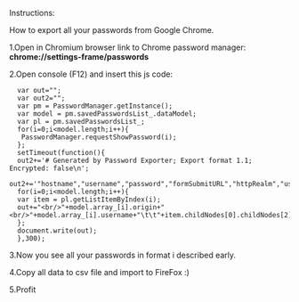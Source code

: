 Instructions:

How to export all your passwords from Google Chrome. 


1.Open in Chromium browser link to Chrome password manager: **chrome://settings-frame/passwords**

2.Open console (F12) and insert this js code:
```
  var out="";
  var out2="";
  var pm = PasswordManager.getInstance();
  var model = pm.savedPasswordsList_.dataModel;
  var pl = pm.savedPasswordsList_;
  for(i=0;i<model.length;i++){
   PasswordManager.requestShowPassword(i);
  };
  setTimeout(function(){
  out2+='# Generated by Password Exporter; Export format 1.1; Encrypted: false\n';
  out2+='"hostname","username","password","formSubmitURL","httpRealm","usernameField","passwordField"';
  for(i=0;i<model.length;i++){
  var item = pl.getListItemByIndex(i);
  out+="<br/>"+model.array_[i].origin+"<br/>"+model.array_[i].username+"\t\t"+item.childNodes[0].childNodes[2].childNodes[0].value;
  };
  document.write(out);
  },300);
```

3.Now you see all your passwords in format i described early.

4.Copy all data to csv file and import to FireFox :)

5.Profit
